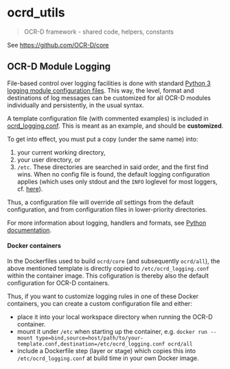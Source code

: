 # ocrd_utils

> OCR-D framework - shared code, helpers, constants

See https://github.com/OCR-D/core


## OCR-D Module Logging

File-based control over logging facilities is done with standard [Python 3 logging module configuration files](https://docs.python.org/3.6/howto/logging.html#configuring-logging). This way, the level, format and destinations of log messages can be customized for all OCR-D modules individually and persistently, in the usual syntax.

A template configuration file (with commented examples) is included in [ocrd_logging.conf](./ocrd_logging.conf). This is meant as an example, and should be **customized**. 

To get into effect, you must put a copy (under the same name) into:
1. your current working directory, 
2. your user directory, or
3. `/etc`. 
These directories are searched in said order, and the first find wins. When no config file is found, the default logging configuration applies (which uses only stdout and the `INFO` loglevel for most loggers, cf. [here](./ocrd_logging.py)).

Thus, a configuration file will override *all* settings from the default configuration, and from configuration files in lower-priority directories.

For more information about logging, handlers and formats, see [Python documentation](https://docs.python.org/3/howto/logging.htm).

#### Docker containers

In the Dockerfiles used to build `ocrd/core` (and subsequently `ocrd/all`), the above mentioned template is directly copied to `/etc/ocrd_logging.conf` within the container image. This cofiguration is thereby also the default configuration for OCR-D containers. 

Thus, if you want to customize logging rules in one of these Docker containers, you can create a custom configuration file and either:
- place it into your local workspace directory when running the OCR-D container.
- mount it under `/etc` when starting up the container, e.g. `docker run --mount type=bind,source=host/path/to/your-template.conf,destination=/etc/ocrd_logging.conf ocrd/all`
- include a Dockerfile step (layer or stage) which copies this into `/etc/ocrd_logging.conf` at build time in your own Docker image.
